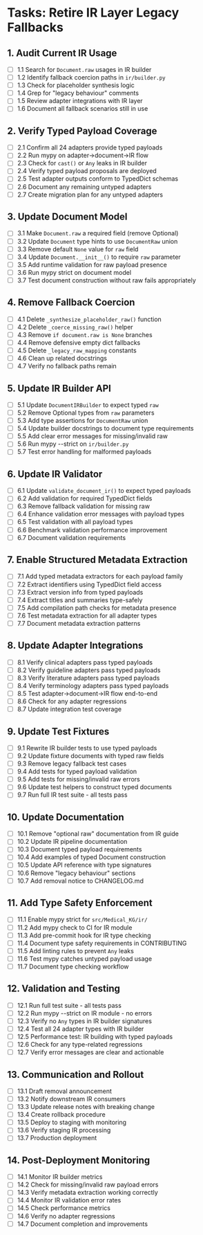 # Tasks: Retire IR Layer Legacy Fallbacks

## 1. Audit Current IR Usage

- [ ] 1.1 Search for `Document.raw` usages in IR builder
- [ ] 1.2 Identify fallback coercion paths in `ir/builder.py`
- [ ] 1.3 Check for placeholder synthesis logic
- [ ] 1.4 Grep for "legacy behaviour" comments
- [ ] 1.5 Review adapter integrations with IR layer
- [ ] 1.6 Document all fallback scenarios still in use

## 2. Verify Typed Payload Coverage

- [ ] 2.1 Confirm all 24 adapters provide typed payloads
- [ ] 2.2 Run mypy on adapter→document→IR flow
- [ ] 2.3 Check for `cast()` or `Any` leaks in IR builder
- [ ] 2.4 Verify typed payload proposals are deployed
- [ ] 2.5 Test adapter outputs conform to TypedDict schemas
- [ ] 2.6 Document any remaining untyped adapters
- [ ] 2.7 Create migration plan for any untyped adapters

## 3. Update Document Model

- [ ] 3.1 Make `Document.raw` a required field (remove Optional)
- [ ] 3.2 Update `Document` type hints to use `DocumentRaw` union
- [ ] 3.3 Remove default `None` value for `raw` field
- [ ] 3.4 Update `Document.__init__()` to require `raw` parameter
- [ ] 3.5 Add runtime validation for raw payload presence
- [ ] 3.6 Run mypy strict on document model
- [ ] 3.7 Test document construction without raw fails appropriately

## 4. Remove Fallback Coercion

- [ ] 4.1 Delete `_synthesize_placeholder_raw()` function
- [ ] 4.2 Delete `_coerce_missing_raw()` helper
- [ ] 4.3 Remove `if document.raw is None` branches
- [ ] 4.4 Remove defensive empty dict fallbacks
- [ ] 4.5 Delete `_legacy_raw_mapping` constants
- [ ] 4.6 Clean up related docstrings
- [ ] 4.7 Verify no fallback paths remain

## 5. Update IR Builder API

- [ ] 5.1 Update `DocumentIRBuilder` to expect typed `raw`
- [ ] 5.2 Remove Optional types from `raw` parameters
- [ ] 5.3 Add type assertions for `DocumentRaw` union
- [ ] 5.4 Update builder docstrings to document type requirements
- [ ] 5.5 Add clear error messages for missing/invalid raw
- [ ] 5.6 Run mypy --strict on `ir/builder.py`
- [ ] 5.7 Test error handling for malformed payloads

## 6. Update IR Validator

- [ ] 6.1 Update `validate_document_ir()` to expect typed payloads
- [ ] 6.2 Add validation for required TypedDict fields
- [ ] 6.3 Remove fallback validation for missing raw
- [ ] 6.4 Enhance validation error messages with payload types
- [ ] 6.5 Test validation with all payload types
- [ ] 6.6 Benchmark validation performance improvement
- [ ] 6.7 Document validation requirements

## 7. Enable Structured Metadata Extraction

- [ ] 7.1 Add typed metadata extractors for each payload family
- [ ] 7.2 Extract identifiers using TypedDict field access
- [ ] 7.3 Extract version info from typed payloads
- [ ] 7.4 Extract titles and summaries type-safely
- [ ] 7.5 Add compilation path checks for metadata presence
- [ ] 7.6 Test metadata extraction for all adapter types
- [ ] 7.7 Document metadata extraction patterns

## 8. Update Adapter Integrations

- [ ] 8.1 Verify clinical adapters pass typed payloads
- [ ] 8.2 Verify guideline adapters pass typed payloads
- [ ] 8.3 Verify literature adapters pass typed payloads
- [ ] 8.4 Verify terminology adapters pass typed payloads
- [ ] 8.5 Test adapter→document→IR flow end-to-end
- [ ] 8.6 Check for any adapter regressions
- [ ] 8.7 Update integration test coverage

## 9. Update Test Fixtures

- [ ] 9.1 Rewrite IR builder tests to use typed payloads
- [ ] 9.2 Update fixture documents with typed raw fields
- [ ] 9.3 Remove legacy fallback test cases
- [ ] 9.4 Add tests for typed payload validation
- [ ] 9.5 Add tests for missing/invalid raw errors
- [ ] 9.6 Update test helpers to construct typed documents
- [ ] 9.7 Run full IR test suite - all tests pass

## 10. Update Documentation

- [ ] 10.1 Remove "optional raw" documentation from IR guide
- [ ] 10.2 Update IR pipeline documentation
- [ ] 10.3 Document typed payload requirements
- [ ] 10.4 Add examples of typed Document construction
- [ ] 10.5 Update API reference with type signatures
- [ ] 10.6 Remove "legacy behaviour" sections
- [ ] 10.7 Add removal notice to CHANGELOG.md

## 11. Add Type Safety Enforcement

- [ ] 11.1 Enable mypy strict for `src/Medical_KG/ir/`
- [ ] 11.2 Add mypy check to CI for IR module
- [ ] 11.3 Add pre-commit hook for IR type checking
- [ ] 11.4 Document type safety requirements in CONTRIBUTING
- [ ] 11.5 Add linting rules to prevent `Any` leaks
- [ ] 11.6 Test mypy catches untyped payload usage
- [ ] 11.7 Document type checking workflow

## 12. Validation and Testing

- [ ] 12.1 Run full test suite - all tests pass
- [ ] 12.2 Run mypy --strict on IR module - no errors
- [ ] 12.3 Verify no `Any` types in IR builder signatures
- [ ] 12.4 Test all 24 adapter types with IR builder
- [ ] 12.5 Performance test: IR building with typed payloads
- [ ] 12.6 Check for any type-related regressions
- [ ] 12.7 Verify error messages are clear and actionable

## 13. Communication and Rollout

- [ ] 13.1 Draft removal announcement
- [ ] 13.2 Notify downstream IR consumers
- [ ] 13.3 Update release notes with breaking change
- [ ] 13.4 Create rollback procedure
- [ ] 13.5 Deploy to staging with monitoring
- [ ] 13.6 Verify staging IR processing
- [ ] 13.7 Production deployment

## 14. Post-Deployment Monitoring

- [ ] 14.1 Monitor IR builder metrics
- [ ] 14.2 Check for missing/invalid raw payload errors
- [ ] 14.3 Verify metadata extraction working correctly
- [ ] 14.4 Monitor IR validation error rates
- [ ] 14.5 Check performance metrics
- [ ] 14.6 Verify no adapter regressions
- [ ] 14.7 Document completion and improvements

